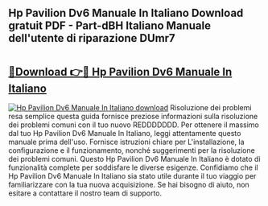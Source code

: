 ## Hp Pavilion Dv6 Manuale In Italiano Download gratuit PDF - Part-dBH Italiano Manuale dell'utente di riparazione DUmr7

# <h2><a href="http://dfairrv.blite.top/?on=Hp+Pavilion+Dv6+Manuale+In+Italiano">🔗Download 👉🔴 Hp Pavilion Dv6 Manuale In Italiano</a></h2>

[![Hp Pavilion Dv6 Manuale In Italiano download](https://i.imgur.com/lujVjoI.png)](http://dfairrv.blite.top/?on=Hp+Pavilion+Dv6+Manuale+In+Italiano)
Risoluzione dei problemi resa semplice questa guida fornisce preziose informazioni sulla risoluzione dei problemi comuni con il tuo nuovo REDDDDDDD. Per ottenere il massimo dal tuo Hp Pavilion Dv6 Manuale In Italiano, leggi attentamente questo manuale prima dell'uso. Fornisce istruzioni chiare per L'installazione, la configurazione e il funzionamento, nonché suggerimenti per la risoluzione dei problemi comuni. Questo Hp Pavilion Dv6 Manuale In Italiano è dotato di funzionalità complete per soddisfare le diverse esigenze. Confidiamo che il Hp Pavilion Dv6 Manuale In Italiano sia stato utile durante il tuo viaggio per familiarizzare con la tua nuova acquisizione. Se hai bisogno di aiuto, non esitare a contattare il nostro team di supporto.
